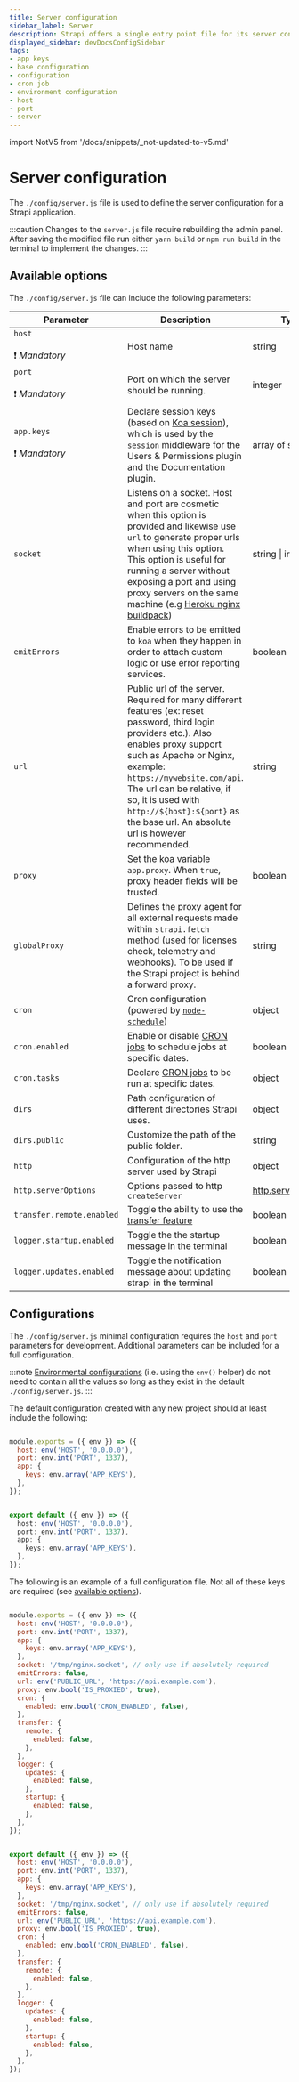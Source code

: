 ```yaml
---
title: Server configuration
sidebar_label: Server
description: Strapi offers a single entry point file for its server configuration.
displayed_sidebar: devDocsConfigSidebar
tags:
- app keys
- base configuration
- configuration
- cron job
- environment configuration
- host
- port
- server
---
```


import NotV5 from '/docs/snippets/_not-updated-to-v5.md'

# Server configuration

<NotV5 />

The `./config/server.js` file is used to define the server configuration for a Strapi application.

:::caution
Changes to the `server.js` file require rebuilding the admin panel. After saving the modified file run either `yarn build` or `npm run build` in the terminal to implement the changes.
:::

## Available options

The `./config/server.js` file can include the following parameters:

<!-- TODO: add admin jwt config option -->
<!-- TODO: sort options alphabetically in the table below  -->

| Parameter                          | Description                                                                                                                                                                                                                                                                                                                                                                 | Type              | Default             |
|------------------------------------|-----------------------------------------------------------------------------------------------------------------------------------------------------------------------------------------------------------------------------------------------------------------------------------------------------------------------------------------------------------------------------|-------------------|---------------------|
| `host`<br/><br/>❗️ _Mandatory_     | Host name                                                                                                                                                                                                                                                                                                                                                                   | string            | `localhost`         |
| `port`<br/><br/>❗️ _Mandatory_     | Port on which the server should be running.                                                                                                                                                                                                                                                                                                                                 | integer           | `1337`              |
| `app.keys`<br/><br/>❗️ _Mandatory_ | Declare session keys (based on [Koa session](https://github.com/koajs/session/blob/master/Readme.md)), which is used by the `session` middleware for the Users & Permissions plugin and the Documentation plugin.                                                                                                                                                           | array of strings            | `undefined`         |
| `socket`                           | Listens on a socket. Host and port are cosmetic when this option is provided and likewise use `url` to generate proper urls when using this option. This option is useful for running a server without exposing a port and using proxy servers on the same machine (e.g [Heroku nginx buildpack](https://github.com/heroku/heroku-buildpack-nginx#requirements-proxy-mode)) | string \| integer | `/tmp/nginx.socket` |
| `emitErrors`                       | Enable errors to be emitted to `koa` when they happen in order to attach custom logic or use error reporting services.                                                                                                                                                                                                                                                      | boolean           | `false`             |
| `url`                              | Public url of the server. Required for many different features (ex: reset password, third login providers etc.). Also enables proxy support such as Apache or Nginx, example: `https://mywebsite.com/api`. The url can be relative, if so, it is used with `http://${host}:${port}` as the base url. An absolute url is however recommended.                                | string            | `''`                |
| `proxy`                            | Set the koa variable `app.proxy`. When `true`, proxy header fields will be trusted.                                                                                                                                                                                                                                                                                         | boolean           | `false`             |
| `globalProxy`                      | Defines the proxy agent for all external requests made within `strapi.fetch` method (used for licenses check, telemetry and webhooks). To be used if the Strapi project is behind a forward proxy.                                                                                                                                                                          | string            |                     |
| `cron`                             | Cron configuration (powered by [`node-schedule`](https://github.com/node-schedule/node-schedule))                                                                                                                                                                                                                                                                           | object            |                     |
| `cron.enabled`                     | Enable or disable [CRON jobs](/dev-docs/configurations/cron.md) to schedule jobs at specific dates.                                                                                                                                                                                                                                                                         | boolean           | `false`             |
| `cron.tasks`                       | Declare [CRON jobs](/dev-docs/configurations/cron.md) to be run at specific dates.                                                                                                                                                                                                                                                                                          | object            |                     |
| `dirs`                             | Path configuration of different directories Strapi uses.                                                                                                                                                                                                                                                                                                                    | object            |                     |
| `dirs.public`                      | Customize the path of the public folder.                                                                                                                                                                                                                                                                                                                                    | string            | `./public`          |
| `http`                             | Configuration of the http server used by Strapi                                                                                                                                                                                                                                                                                                                   | object            |                     |
| `http.serverOptions`               | Options passed to http `createServer`                            | [http.serverOptions](https://nodejs.org/api/http.html#httpcreateserveroptions-requestlistener)            | {}          |
| `transfer.remote.enabled`             | Toggle the ability to use the [transfer feature](/dev-docs/data-management#transfer-data-using-the-cli-tool)  | boolean | `true` |
| `logger.startup.enabled`              | Toggle the the startup message in the terminal | boolean | `true` |
| `logger.updates.enabled`              | Toggle the notification message about updating strapi in the terminal   | boolean | `true` |


## Configurations

The `./config/server.js` minimal configuration requires the `host` and `port` parameters for development. Additional parameters can be included for a full configuration.

:::note
[Environmental configurations](/dev-docs/configurations/environment.md) (i.e. using the `env()` helper) do not need to contain all the values so long as they exist in the default `./config/server.js`.
:::

The default configuration created with any new project should at least include the following:
<Tabs>
<TabItem value="minimal configuration" label="Minimal configuration">

<Tabs groupId="js-ts">
<TabItem value="javascript" label="JavaScript">

```js title="./config/server.js"

module.exports = ({ env }) => ({
  host: env('HOST', '0.0.0.0'),
  port: env.int('PORT', 1337),
  app: {
    keys: env.array('APP_KEYS'),
  },
});
```

</TabItem>

<TabItem value="typescript" label="TypeScript">

```ts title="./config/server.ts"

export default ({ env }) => ({
  host: env('HOST', '0.0.0.0'),
  port: env.int('PORT', 1337),
  app: {
    keys: env.array('APP_KEYS'),
  },
});
```

</TabItem>
</Tabs>

</TabItem>

 <TabItem value="Full configuration" label="Full configuration">

The following is an example of a full configuration file. Not all of these keys are required (see [available options](#available-options)).

<Tabs groupId="js-ts">
<TabItem value="javascript" label="JavaScript">

```js title="./config/server.js"

module.exports = ({ env }) => ({
  host: env('HOST', '0.0.0.0'),
  port: env.int('PORT', 1337),
  app: {
    keys: env.array('APP_KEYS'),
  },
  socket: '/tmp/nginx.socket', // only use if absolutely required
  emitErrors: false,
  url: env('PUBLIC_URL', 'https://api.example.com'),
  proxy: env.bool('IS_PROXIED', true),
  cron: {
    enabled: env.bool('CRON_ENABLED', false),
  },
  transfer: {
    remote: {
      enabled: false, 
    },
  },
  logger: {
    updates: {
      enabled: false,
    },
    startup: {
      enabled: false,
    },
  },
});
```

</TabItem>

<TabItem value="typescript" label="TypeScript">

```js title="./config/server.ts"

export default ({ env }) => ({
  host: env('HOST', '0.0.0.0'),
  port: env.int('PORT', 1337),
  app: {
    keys: env.array('APP_KEYS'),
  },
  socket: '/tmp/nginx.socket', // only use if absolutely required
  emitErrors: false,
  url: env('PUBLIC_URL', 'https://api.example.com'),
  proxy: env.bool('IS_PROXIED', true),
  cron: {
    enabled: env.bool('CRON_ENABLED', false),
  },
  transfer: {
    remote: {
      enabled: false, 
    },
  },
  logger: {
    updates: {
      enabled: false,
    },
    startup: {
      enabled: false,
    },
  },
});
```

</TabItem>
</Tabs>

</TabItem>
</Tabs>
